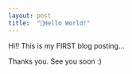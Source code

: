 ```yaml
---
layout: post
title:  "Hello World!"
---
```

Hi!!
This is my FIRST blog posting...

Thanks you.
See you soon :)
